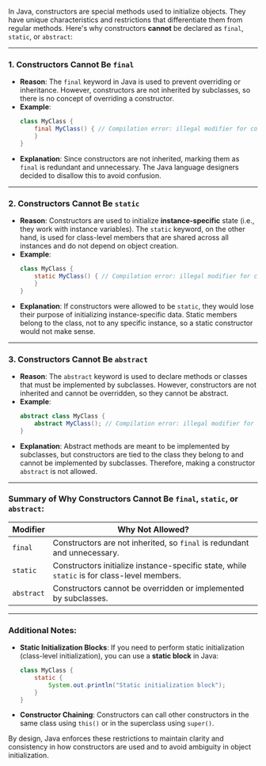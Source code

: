 In Java, constructors are special methods used to initialize objects. They have unique characteristics and restrictions that differentiate them from regular methods. Here's why constructors **cannot** be declared as `final`, `static`, or `abstract`:

---

### 1. **Constructors Cannot Be `final`**
   - **Reason**: The `final` keyword in Java is used to prevent overriding or inheritance. However, constructors are not inherited by subclasses, so there is no concept of overriding a constructor.
   - **Example**:
     ```java
     class MyClass {
         final MyClass() { // Compilation error: illegal modifier for constructor
         }
     }
     ```
   - **Explanation**: Since constructors are not inherited, marking them as `final` is redundant and unnecessary. The Java language designers decided to disallow this to avoid confusion.

---

### 2. **Constructors Cannot Be `static`**
   - **Reason**: Constructors are used to initialize **instance-specific** state (i.e., they work with instance variables). The `static` keyword, on the other hand, is used for class-level members that are shared across all instances and do not depend on object creation.
   - **Example**:
     ```java
     class MyClass {
         static MyClass() { // Compilation error: illegal modifier for constructor
         }
     }
     ```
   - **Explanation**: If constructors were allowed to be `static`, they would lose their purpose of initializing instance-specific data. Static members belong to the class, not to any specific instance, so a static constructor would not make sense.

---

### 3. **Constructors Cannot Be `abstract`**
   - **Reason**: The `abstract` keyword is used to declare methods or classes that must be implemented by subclasses. However, constructors are not inherited and cannot be overridden, so they cannot be abstract.
   - **Example**:
     ```java
     abstract class MyClass {
         abstract MyClass(); // Compilation error: illegal modifier for constructor
     }
     ```
   - **Explanation**: Abstract methods are meant to be implemented by subclasses, but constructors are tied to the class they belong to and cannot be implemented by subclasses. Therefore, making a constructor `abstract` is not allowed.

---

### Summary of Why Constructors Cannot Be `final`, `static`, or `abstract`:
| Modifier   | Why Not Allowed?                                                                 |
|------------|----------------------------------------------------------------------------------|
| `final`    | Constructors are not inherited, so `final` is redundant and unnecessary.         |
| `static`   | Constructors initialize instance-specific state, while `static` is for class-level members. |
| `abstract` | Constructors cannot be overridden or implemented by subclasses.                   |

---

### Additional Notes:
- **Static Initialization Blocks**: If you need to perform static initialization (class-level initialization), you can use a **static block** in Java:
  ```java
  class MyClass {
      static {
          System.out.println("Static initialization block");
      }
  }
  ```

- **Constructor Chaining**: Constructors can call other constructors in the same class using `this()` or in the superclass using `super()`.

By design, Java enforces these restrictions to maintain clarity and consistency in how constructors are used and to avoid ambiguity in object initialization.
